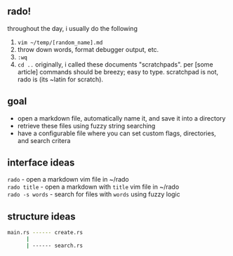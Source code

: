 ## rado!
throughout the day, i usually do the following
1. `vim ~/temp/[random_name].md`
2. throw down words, format debugger output, etc.
3. `:wq`
4. `cd ..`
originally, i called these documents "scratchpads". per [some article] commands should be breezy; easy to type. scratchpad is not, rado is (its ~latin for scratch).

## goal
- open a markdown file, automatically name it, and save it into a directory
- retrieve these files using fuzzy string searching
- have a configurable file where you can set custom flags, directories, and search critera

## interface ideas
`rado` - open a markdown vim file in ~/rado  
`rado title` - open a markdown with `title` vim file in ~/rado  
`rado -s words` - search for files with `words` using fuzzy logic  

## structure ideas
```bash
main.rs ------ create.rs
      |
      | ------ search.rs
```

